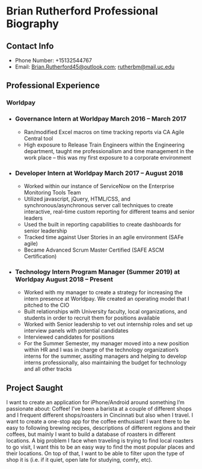 # Brian Rutherford Professional Biography

## Contact Info
* Phone Number: +15132544767
* Email: Brian.Rutherford45@outlook.com\; rutherbm@mail.uc.edu

## Professional Experience
### Worldpay
* ### Governance Intern at Worldpay March 2016 – March 2017
  * Ran/modified Excel macros on time tracking reports via CA Agile Central tool
  * High exposure to Release Train Engineers within the Engineering department, taught me professionalism and time management in the work place – this was my first exposure to a corporate environment
* ### Developer Intern at Worldpay March 2017 – August 2018
  * Worked within our instance of ServiceNow on the Enterprise Monitoring Tools Team
  * Utilized javascript, jQuery, HTML/CSS, and synchronous/asynchronous server call techniques to create interactive, real-time custom reporting for different teams and senior leaders
  * Used the built in reporting capabilities to create dashboards for senior leadership
  * Tracked time against User Stories in an agile environment (SAFe agile)
  * Became Advanced Scrum Master Certified (SAFE ASCM Certification)
* ### Technology Intern Program Manager (Summer 2019) at Worldpay August 2018 – Present
  * Worked with my manager to create a strategy for increasing the intern presence at Worldpay. We created an operating model that I pitched to the CIO
  * Built relationships with University faculty, local organizations, and students in order to recruit them for positions available
  * Worked with Senior leadership to vet out internship roles and set up interview panels with potential candidates
  * Interviewed candidates for positions
  * For the Summer Semester, my manager moved into a new position within HR and I was in charge of the technology organization’s interns for the summer, assiting managers and helping to develop interns professionally, also maintaining the budget for technology and all other tracks

## Project Saught
I want to create an application for iPhone/Android around something I’m passionate about: Coffee! I’ve been a barista at a couple of different shops and I frequent different shops/roasters in Cincinnati but also when I travel. I want to create a one-stop app for the coffee enthusiast! I want there to be easy to following brewing recipes, descriptions of different regions and their coffees, but mainly I want to build a database of roasters in different locations. A big problem I face when traveling is trying to find local roasters to go visit, I want this to be an easy way to find the most popular places and their locations. On top of that, I want to be able to filter upon the type of shop it is (i.e. if it quiet, open late for studying, comfy, etc).
